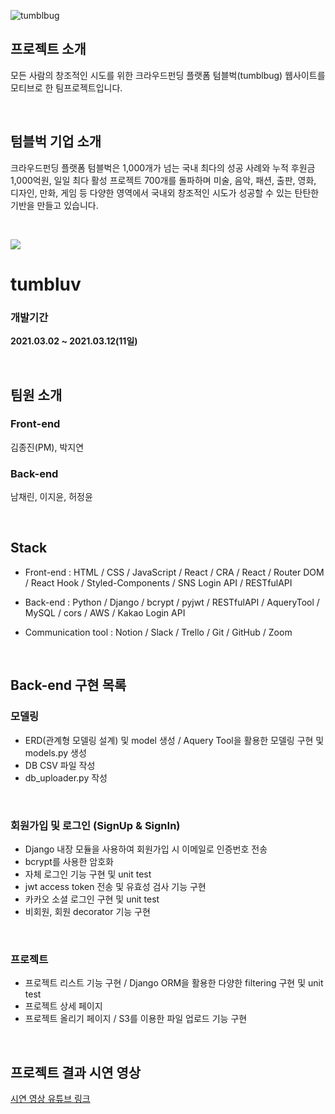 ![tumblbug](https://media.vlpt.us/images/banana/post/0caa823e-22fc-4495-a841-6563b0980ed2/image.png)

## 프로젝트 소개

모든 사람의 창조적인 시도를 위한 크라우드펀딩 플랫폼 텀블벅(tumblbug) 웹사이트를 모티브로 한 팀프로젝트입니다.

<br>

## 텀블벅 기업 소개

크라우드펀딩 플랫폼 텀블벅은 1,000개가 넘는 국내 최다의 성공 사례와 누적 후원금 1,000억원, 일일 최다 활성 프로젝트 700개를 돌파하며 미술, 음악, 패션, 출판, 영화, 디자인, 만화, 게임 등 다양한 영역에서 국내외 창조적인 시도가 성공할 수 있는 탄탄한 기반을 만들고 있습니다.

<br>

![](https://user-images.githubusercontent.com/73244322/115367855-83830180-a201-11eb-9558-32ac3bde17b9.png)

# tumbluv

### 개발기간

**2021.03.02 ~ 2021.03.12(11일)**

<br>

## 팀원 소개

### Front-end

김종진(PM), 박지연

### Back-end

남채린, 이지윤, 허정윤

<br>

## Stack

- Front-end : HTML / CSS / JavaScript / React / CRA / React / Router DOM / React Hook / Styled-Components / SNS Login API / RESTfulAPI

- Back-end : Python / Django / bcrypt / pyjwt / RESTfulAPI / AqueryTool / MySQL / cors / AWS / Kakao Login API

- Communication tool : Notion / Slack / Trello / Git / GitHub / Zoom

<br>

## Back-end 구현 목록

### 모델링

- ERD(관계형 모델링 설계) 및 model 생성 / Aquery Tool을 활용한 모델링 구현 및 models.py 생성
- DB CSV 파일 작성
- db_uploader.py 작성

<br>

### 회원가입 및 로그인 (SignUp & SignIn)

- Django 내장 모듈을 사용하여 회원가입 시 이메일로 인증번호 전송
- bcrypt를 사용한 암호화
- 자체 로그인 기능 구현 및 unit test 
- jwt access token 전송 및 유효성 검사 기능 구현
- 카카오 소셜 로그인 구현 및 unit test
- 비회원, 회원 decorator 기능 구현 

<br>

### 프로젝트

- 프로젝트 리스트 기능 구현 / Django ORM을 활용한 다양한 filtering 구현 및 unit test
- 프로젝트 상세 페이지
- 프로젝트 올리기 페이지 / S3를 이용한 파일 업로드 기능 구현

<br>

## 프로젝트 결과 시연 영상

[시연 영상 유튜브 링크](https://youtu.be/VYgUzXvCOcM)
